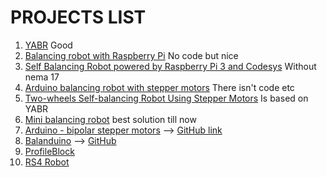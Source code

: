 # PROJECTS LIST

1. [YABR](http://www.brokking.net/yabr_main.html) Good
2. [Balancing robot with Raspberry Pi](http://axelsdiy.brinkeby.se/?page_id=1141) No code but nice
3. [Self Balancing Robot powered by Raspberry Pi 3 and Codesys](https://www.youtube.com/watch?v=EwrQEsFmL4E)
    Without nema 17
4. [Arduino balancing robot with stepper motors](https://www.youtube.com/watch?v=ELTwNUnQoUo) There isn't code etc
5. [Two-wheels Self-balancing Robot Using Stepper Motors](https://www.youtube.com/watch?v=TI-Y9vrfFL0) Is based on YABR
6. [Mini balancing robot](http://axelsdiy.brinkeby.se/?page_id=1447) best solution till now
7. [Arduino - bipolar stepper motors](https://www.youtube.com/watch?v=o339cVn5oNA) -->
   [GitHub link](https://github.com/jcfs/self-balancing-robot)
8. [Balanduino](http://www.balanduino.net/) --> [GitHub](https://github.com/TKJElectronics/Balanduino)
9. [ProfileBlock](https://www.thingiverse.com/thing:2269502)
10. [RS4 Robot ](https://www.robotshop.com/letsmakerobots/rs4-self-balancing-raspberry-pi-image-processing-robot) 

